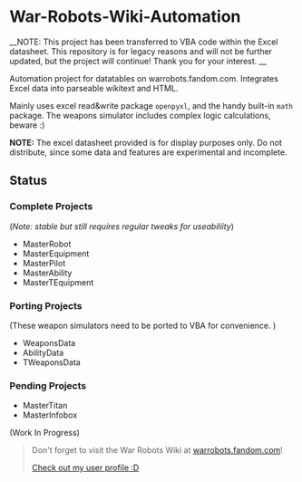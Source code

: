 # War-Robots-Wiki-Automation

__NOTE: This project has been transferred to VBA code within the Excel datasheet. This repository is for legacy reasons and will not be further updated, but the project will continue! Thank you for your interest. __

Automation project for datatables on warrobots.fandom.com. Integrates Excel data into parseable wikitext and HTML. 

Mainly uses excel read&write package `openpyxl`, and the handy built-in `math` package. The weapons simulator includes complex logic calculations, beware :)

__NOTE:__ The excel datasheet provided is for display purposes only. Do not distribute, since some data and features are experimental and incomplete. 


## Status
### Complete Projects
(_Note: stable but still requires regular tweaks for useabiliity_)
* MasterRobot
* MasterEquipment
* MasterPilot
* MasterAbility
* MasterTEquipment

### Porting Projects
 (These weapon simulators need to be ported to VBA for convenience. )
* WeaponsData
* AbilityData
* TWeaponsData

### Pending Projects
* MasterTitan
* MasterInfobox

(Work In Progress)

> Don't forget to visit the War Robots Wiki at [warrobots.fandom.com](https://warrobots.fandom.com)!
> 
> [Check out my user profile :D](https://warrobots.fandom.com/wiki/User:Bok_the_chicken)
